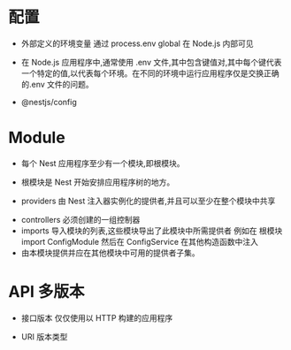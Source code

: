 # 配置

- 外部定义的环境变量 通过 process.env global 在 Node.js 内部可见
- 在 Node.js 应用程序中,通常使用 .env 文件,其中包含键值对,其中每个键代表一个特定的值,以代表每个环境。在不同的环境中运行应用程序仅是交换正确的.env 文件的问题。

- @nestjs/config

# Module

- 每个 Nest 应用程序至少有一个模块,即根模块。
- 根模块是 Nest 开始安排应用程序树的地方。

- providers 由 Nest 注入器实例化的提供者,并且可以至少在整个模块中共享

* controllers 必须创建的一组控制器
* imports 导入模块的列表,这些模块导出了此模块中所需提供者 例如在 根模块 import ConfigModule 然后在 ConfigService 在其他构造函数中注入
* 由本模块提供并应在其他模块中可用的提供者子集。

# API 多版本

- 接口版本 仅仅使用以 HTTP 构建的应用程序

* URI 版本类型
